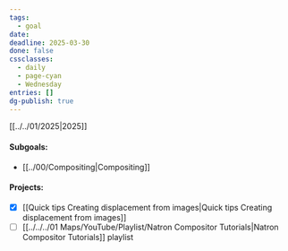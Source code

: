 ```yaml
---
tags:
  - goal
date: 
deadline: 2025-03-30
done: false
cssclasses:
  - daily
  - page-cyan
  - Wednesday
entries: []
dg-publish: true
---
```

[[../../01/2025|2025]]
#### Subgoals:
- [[../00/Compositing|Compositing]]
#### Projects:
- [x] [[Quick tips Creating displacement from images|Quick tips Creating displacement from images]]
- [ ] [[../../../01 Maps/YouTube/Playlist/Natron Compositor Tutorials|Natron Compositor Tutorials]] playlist